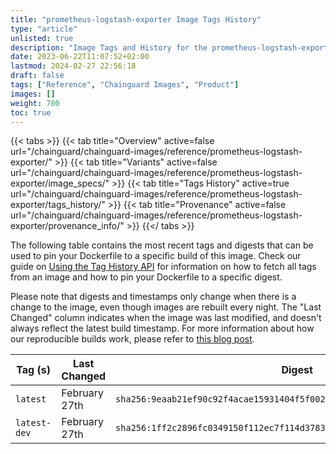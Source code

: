 ```yaml
---
title: "prometheus-logstash-exporter Image Tags History"
type: "article"
unlisted: true
description: "Image Tags and History for the prometheus-logstash-exporter Chainguard Image"
date: 2023-06-22T11:07:52+02:00
lastmod: 2024-02-27 22:56:18
draft: false
tags: ["Reference", "Chainguard Images", "Product"]
images: []
weight: 700
toc: true
---
```


{{< tabs >}}
{{< tab title="Overview" active=false url="/chainguard/chainguard-images/reference/prometheus-logstash-exporter/" >}}
{{< tab title="Variants" active=false url="/chainguard/chainguard-images/reference/prometheus-logstash-exporter/image_specs/" >}}
{{< tab title="Tags History" active=true url="/chainguard/chainguard-images/reference/prometheus-logstash-exporter/tags_history/" >}}
{{< tab title="Provenance" active=false url="/chainguard/chainguard-images/reference/prometheus-logstash-exporter/provenance_info/" >}}
{{</ tabs >}}

The following table contains the most recent tags and digests that can be used to pin your Dockerfile to a specific build of this image. Check our guide on [Using the Tag History API](/chainguard/chainguard-images/using-the-tag-history-api/) for information on how to fetch all tags from an image and how to pin your Dockerfile to a specific digest.

Please note that digests and timestamps only change when there is a change to the image, even though images are rebuilt every night. The "Last Changed" column indicates when the image was last modified, and doesn't always reflect the latest build timestamp. For more information about how our reproducible builds work, please refer to [this blog post](https://www.chainguard.dev/unchained/reproducing-chainguards-reproducible-image-builds).

| Tag (s)       | Last Changed  | Digest                                                                    |
|---------------|---------------|---------------------------------------------------------------------------|
|  `latest`     | February 27th | `sha256:9eaab21ef90c92f4acae15931404f5f002ca2a8db54e0abbd4a93b18b2ad8db6` |
|  `latest-dev` | February 27th | `sha256:1ff2c2896fc0349150f112ec7f114d3783cf79a13c0399be2e8374bb832b6d11` |

